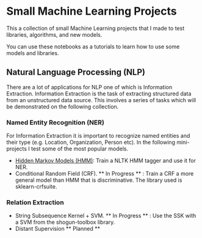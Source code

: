 # Small Machine Learning Projects
This a collection of small Machine Learning projects that I made to test libraries, algorithms, and new models.

You can use these notebooks as a tutorials to learn how to use some models and libraries.

## Natural Language Processing (NLP)
There are a lot of applications for NLP one of which is Information Extraction. Information Extraction is the task of 
extracting structured data from an unstructured data source. This involves a series of tasks which will be demonstrated 
on the following collection.

### Named Entity Recognition (NER)

For Information Extraction it is important to recognize named entities and their type (e.g. Location, Organization, Person etc). 
In the following mini-projects I test some of the most popular models.

- [Hidden Markov Models (HMM)](https://github.com/adtabora/small-ML-projects/blob/master/HMM.ipynb): Train a NLTK HMM tagger and use it for NER.
- Conditional Random Field (CRF).  ** In Progress ** : Train a CRF a more general model than HMM that is discriminative.
The library used is sklearn-crfsuite.

### Relation Extraction
- String Subsequence Kernel + SVM. ** In Progress ** : Use the SSK with a SVM from the shogun-toolbox library.
- Distant Supervision ** Planned **
